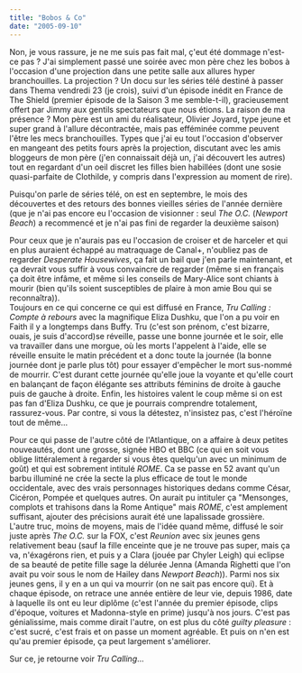 ```yaml
---
title: "Bobos & Co"
date: "2005-09-10"
---
```


Non, je vous rassure, je ne me suis pas fait mal, ç'eut été dommage n'est-ce pas ? J'ai simplement passé une soirée avec mon père chez les bobos à l'occasion d'une projection dans une petite salle aux allures hyper branchouilles. La projection ? Un docu sur les séries télé destiné à passer dans Thema vendredi 23 (je crois), suivi d'un épisode inédit en France de The Shield (premier épisode de la Saison 3 me semble-t-il), gracieusement offert par Jimmy aux gentils spectateurs que nous étions. La raison de ma présence ? Mon père est un ami du réalisateur, Olivier Joyard, type jeune et super grand à l'allure décontractée, mais pas efféminée comme peuvent l'être les mecs branchouilles. Types que j'ai eu tout l'occasion d'observer en mangeant des petits fours après la projection, discutant avec les amis bloggeurs de mon père (j'en connaissait déjà un, j'ai découvert les autres) tout en regardant d'un oeil discret les filles bien habillées (dont une sosie quasi-parfaite de Clothilde, y compris dans l'expression au moment de rire).

Puisqu'on parle de séries télé, on est en septembre, le mois des découvertes et des retours des bonnes vieilles séries de l'année dernière (que je n'ai pas encore eu l'occasion de visionner : seul _The O.C._ (_Newport Beach_) a recommencé et je n'ai pas fini de regarder la deuxième saison)

Pour ceux que je n'aurais pas eu l'occasion de croiser et de harceler et qui en plus auraient échappé au matraquage de Canal+, n'oubliez pas de regarder _Desperate Housewives_, ça fait un bail que j'en parle maintenant, et ça devrait vous suffir à vous convaincre de regarder (même si en français ça doit être infâme, et même si les conseils de Mary-Alice sont chiants à mourir (bien qu'ils soient susceptibles de plaire à mon amie Bou qui se reconnaîtra)).  
Toujours en ce qui concerne ce qui est diffusé en France, _Tru Calling : Compte à rebours_ avec la magnifique Eliza Dushku, que l'on a pu voir en Faith il y a longtemps dans Buffy. Tru (c'est son prénom, c'est bizarre, ouais, je suis d'accord)se réveille, passe une bonne journée et le soir, elle va travailler dans une morgue, où les morts l'appelent à l'aide, elle se réveille ensuite le matin précédent et a donc toute la journée (la bonne journée dont je parle plus tôt) pour essayer d'empêcher le mort sus-nommé de mourrir. C'est durant cette journée qu'elle joue la voyante et qu'elle court en balançant de façon élégante ses attributs féminins de droite à gauche puis de gauche à droite. Enfin, les histoires valent le coup même si on est pas fan d'Eliza Dushku, ce que je pourrais comprendre totalement, rassurez-vous. Par contre, si vous la détestez, n'insistez pas, c'est l'héroïne tout de même...

Pour ce qui passe de l'autre côté de l'Atlantique, on a affaire à deux petites nouveautés, dont une grosse, signée HBO et BBC (ce qui en soit vous oblige littéralement à regarder si vous êtes quelqu'un avec un minimum de goût) et qui est sobrement intitulé _ROME_. Ca se passe en 52 avant qu'un barbu illuminé ne crée la secte la plus efficace de tout le monde occidentale, avec des vrais personnages historiques dedans comme César, Cicéron, Pompée et quelques autres. On aurait pu intituler ça "Mensonges, complots et trahisons dans la Rome Antique" mais _ROME_, c'est amplement suffisant, ajouter des précisions aurait été une lapalissade grossière.  
L'autre truc, moins de moyens, mais de l'idée quand même, diffusé le soir juste après _The O.C._ sur la FOX, c'est _Reunion_ avec six jeunes gens relativement beau (sauf la fille enceinte que je ne trouve pas super, mais ça va, n'éxagérons rien, et puis y a Clara (jouée par Chyler Leigh) qui eclipse de sa beauté de petite fille sage la délurée Jenna (Amanda Righetti que l'on avait pu voir sous le nom de Hailey dans _Newport Beach_)). Parmi nos six jeunes gens, il y en a un qui va mourrir (on ne sait pas encore qui). Et à chaque épisode, on retrace une année entière de leur vie, depuis 1986, date à laquelle ils ont eu leur diplôme (c'est l'année du premier épisode, clips d'époque, voitures et Madonna-style en prime) jusqu'à nos jours. C'est pas génialissime, mais comme dirait l'autre, on est plus du côté _guilty pleasure_ : c'est sucré, c'est frais et on passe un moment agréable. Et puis on n'en est qu'au premier épisode, ça peut largement s'améliorer.

Sur ce, je retourne voir _Tru Calling_...
